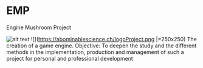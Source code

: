 # EMP
Engine Mushroom Project

![alt text](https://abominablescience.ch/logoProject.png)
![](https://abominablescience.ch/logoProject.png |=250x250)
The creation of a game engine. Objective: To deepen the study and the different methods in the implementation, production and management of such a project for personal and professional development
